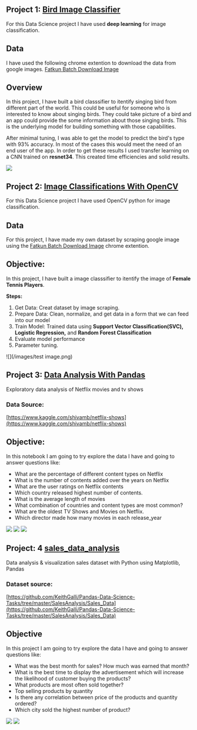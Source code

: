 
## Project 1: [Bird Image Classifier](https://github.com/moushumi-das/Deep_learning)
For this Data Science project I have used **deep learning** for image classification.

## Data
I have used the following chrome extention to download the data from google images. [Fatkun Batch Download Image](https://chrome.google.com/webstore/detail/fatkun-batch-download-ima/nnjjahlikiabnchcpehcpkdeckfgnohf?hl=en)

## Overview 
In this project, I have built a bird classsifier to itentify singing bird from different part of the world. This could be useful for someone who is interested to know about singing birds. They could take picture of a bird and an app could provide the some information about those singing birds. This is the underlying model for building something with those capabilities. 

After minimal tuning, I was able to get the model to predict the bird's type with 93% accuracy. In most of the cases this would meet the need of an end user of the app. In order to get these results I used transfer learning on a CNN trained on **resnet34**. This created time efficiencies and solid results.

![](/images/confusion_matrix.png)

## Project 2: [Image Classifications With OpenCV](https://github.com/moushumi-das/Image_Classifications_With_OpenCV)
For this Data Science project I have used OpenCV python  for image classification.

## Data
For this project, I have made my own dataset by scraping google image using the [Fatkun Batch Download Image](https://chrome.google.com/webstore/detail/fatkun-batch-download-ima/nnjjahlikiabnchcpehcpkdeckfgnohf?hl=en) chrome extention.

## Objective: 
In this project, I have built a image classsifier to itentify the image of **Female Tennis Players**.

**Steps:**
   1. Get Data: Creat dataset by image scraping. 
   2. Prepare Data: Clean, normalize, and get data in a form that we can feed into our model
   3. Train Model: Trained data using **Support Vector Classification(SVC), Logistic Regression,** and **Random Forest Classification**
   4. Evaluate model performance
   5. Parameter tuning.
   
![](/images/test image.png) 

## Project 3: [Data Analysis With Pandas](https://github.com/moushumi-das/data_analysis_with_pandas)
Exploratory data analysis of Netflix movies and tv shows

### Data Source:
[https://www.kaggle.com/shivamb/netflix-shows](https://www.kaggle.com/shivamb/netflix-shows)
## Objective:
In this notebook I am going to try explore the data I have and going to answer questions like:

 - What are the percentage of different content types on Netflix
 - What is the number of contents added over the years on Netflix
 - What are the user ratings on Netflix contents
 - Which country released highest number of contents.
 - What is the average length of movies
 - What combination of countries  and content types are most common?
 - What are the oldest TV Shows  and Movies on Netflix.
 - Which director made how many movies in each release_year
 
![](/images/top_countries.png) 
![](/images/rating.png)
![](/images/movie_duration.png)

## Project: 4 [sales_data_analysis ](https://github.com/moushumi-das/Sales_Data-Analysis)
Data analysis & visualization sales dataset with Python using Matplotlib, Pandas

### Dataset source:
[https://github.com/KeithGalli/Pandas-Data-Science-Tasks/tree/master/SalesAnalysis/Sales_Data](https://github.com/KeithGalli/Pandas-Data-Science-Tasks/tree/master/SalesAnalysis/Sales_Data)

## Objective
 In this project I am going to try explore the data I have and going to answer questions like:

 - What was the best month for sales? How much was earned that month?
 - What is the best time to display the advertisement which will increase the likelihood of customer buying the products?
 - What products are most often sold together?
 - Top selling products by quantity 
 - Is there any correlation between price of the products and quantity ordered?
 - Which city sold the highest number of product?


![](/images/pie_chart.png)
![](/images/product_price.png)

   

